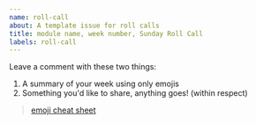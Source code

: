 ```yaml
---
name: roll-call
about: A template issue for roll calls
title: module name, week number, Sunday Roll Call
labels: roll-call
---
```


<!--
  make this issue easy to find:

  - label: `week-x`
  - milestone: the current module
-->

Leave a comment with these two things:

1. A summary of your week using only emojis
2. Something you'd like to share, anything goes! (within respect)

> [emoji cheat sheet](https://github.com/ikatyang/emoji-cheat-sheet)
